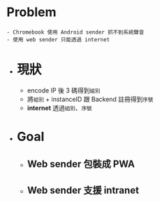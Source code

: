 # Problem
	- Chromebook 使用 Android sender 抓不到系統聲音
	- 使用 web sender 只能透過 internet
- # 現狀
	- encode IP 後 3 碼得到`組別`
	- 將`組別` + instanceID 跟 Backend 註冊得到`序號`
	- **internet**
	  透過`組別`、`序號`
- # Goal
	- ## Web sender 包裝成 PWA
	- ## Web sender 支援 intranet